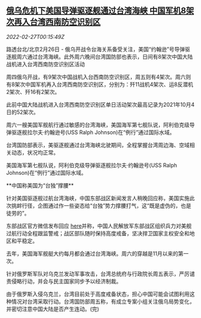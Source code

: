 <!--1645921863000-->
[俄乌危机下美国导弹驱逐舰通过台湾海峡 中国军机8架次再入台湾西南防空识别区](https://cn.reuters.com/article/china-defence-us-warship-tw-strait-0227-idCNKBS2KW00N)
------

<div><i>2022-02-27T00:15:49Z</i></div><p>路透台北/北京2月26日 - 俄乌开战令台海关系备受关注，美国“约翰逊”号导弹驱逐舰周六通过台湾海峡。此外周六晚间台湾国防部也表示，日间有8架次中国大陆战机进入台湾西南防空识别区活动</p><p>周四俄乌开战，有9架次中国战机入台西南防空识别区，周五则有4架次。周六则有8架次中国军机再入台湾西南防空识别区，分别为：歼11战机4架次、运8反潜机2架次、歼16有2架次。</p><p>此前中国大陆战机进入台湾西南防空识别区单日活动架次最高记录为2021年10月4日的52架次。</p><p>周六一艘美国军舰航行通过敏感的台湾海峡，美国海军第七舰队说，阿利伯克级导弹驱逐舰拉尔夫·约翰逊号(USS Ralph Johnson)在“例行”通过国际水域。</p><p>台湾国防部表示，美驱逐舰通过台湾海峡北驶期间，全程掌握台湾周边海、空域相关动态，状况均正常。</p><p>美国海军第七舰队说，阿利伯克级导弹驱逐舰拉尔夫·约翰逊号(USS Ralph Johnson)在“例行”通过国际水域。</p><p>**中国称美国为“台独”撑腰**</p><p>针对美国驱逐舰过航台湾海峡，中国东部战区新闻发言人稍晚回应称，美国实施此次挑衅行径，企图通过作一些姿态给“台独”势力撑腰打气，这“既是虚伪的，也是徒劳的”。</p><p>东部战区官方微信发布回应 <a href="https://mp.weixin.qq.com/s/llvgoCgpjDKZy7-BtYk3Yg">here</a>并称，中国人民解放军东部战区组织兵力对美舰过航行动全程跟监警戒；战区部队随时保持高度戒备，坚决捍卫国家主权安全和地区和平稳定。</p><p>去年，美国海军舰艇大约每月都会通过台湾海峡。周六的穿越是11月以来的第一次。</p><p>针对俄罗斯军队对乌克兰发动军事攻击，台湾总统府与行政院长周五表示，严厉谴责侵略行动，并会与民主国家同步予以经济制裁。</p><p>由于俄罗斯入侵乌克兰，台湾目前处于高度戒备状态，担心中国可能会试图利用这种情况对台湾采取行动。台湾国防部周五称，有成立专案小组关注俄乌局势变化，并密切注意中国大陆是否产生连动。(完)</p>
